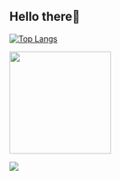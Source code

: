 <h2>Hello there👋</h2>

[![Top Langs](https://github-readme-stats.vercel.app/api/top-langs/?username=ThomasUgh&layout=compact&theme=vision-friendly-dark)](https://github.com/anuraghazra/github-readme-stats)

<img height="180em" src="https://github-readme-stats.vercel.app/api?username=ThomasUgh&show_icons=true&hide_border=true&&count_private=true&include_all_commits=true" />

![](https://komarev.com/ghpvc/?username=your-github-ThomasUgh&label=PROFILE+VIEWS)
